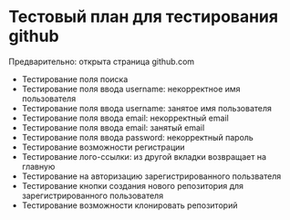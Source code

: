 # Тестовый план для тестирования github
Предварительно: открыта страница github.com
* Тестирование поля поиска
* Тестирование поля ввода username: некорректное имя пользователя
* Тестирование поля ввода username: занятое имя пользователя
* Тестирование поля ввода email: некорректный email 
* Тестирование поля ввода email: занятый email
* Тестирование поля ввода password: некорректный пароль
* Тестирование возможности регистрации
* Тестирование лого-ссылки: из другой вкладки возвращает на главную
* Тестирование на авторизацию зарегистрированного пользвателя
* Тестирование кнопки создания нового репозитория для зарегистрированного пользователя
* Тестирование возможности клонировать репозиторий